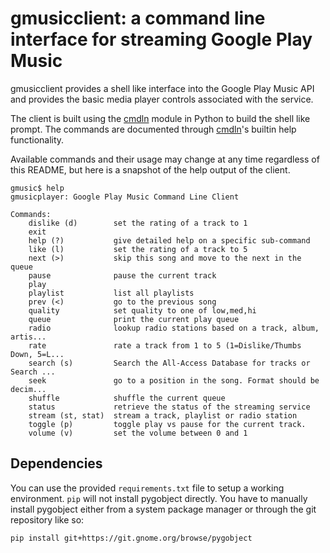 # gmusicclient: a command line interface for streaming Google Play Music

gmusicclient provides a shell like interface into the Google Play Music API and provides the basic media player controls associated with the service.

The client is built using the [cmdln](https://github.com/trentm/cmdln) module in Python to build the shell like prompt. The commands are documented through [cmdln](https://github.com/trentm/cmdln)'s builtin help functionality.

Available commands and their usage may change at any time regardless of this README, but here is a snapshot of the help output of the client.

```
gmusic$ help
gmusicplayer: Google Play Music Command Line Client

Commands:
    dislike (d)        set the rating of a track to 1
    exit
    help (?)           give detailed help on a specific sub-command
    like (l)           set the rating of a track to 5
    next (>)           skip this song and move to the next in the queue
    pause              pause the current track
    play
    playlist           list all playlists
    prev (<)           go to the previous song
    quality            set quality to one of low,med,hi
    queue              print the current play queue
    radio              lookup radio stations based on a track, album, artis...
    rate               rate a track from 1 to 5 (1=Dislike/Thumbs Down, 5=L...
    search (s)         Search the All-Access Database for tracks or Search ...
    seek               go to a position in the song. Format should be decim...
    shuffle            shuffle the current queue
    status             retrieve the status of the streaming service
    stream (st, stat)  stream a track, playlist or radio station
    toggle (p)         toggle play vs pause for the current track.
    volume (v)         set the volume between 0 and 1
```

Dependencies
------------

You can use the provided `requirements.txt` file to setup a working environment. `pip` will not install pygobject directly. You have to manually install pygobject either from a system package manager or through the git repository like so:

```
pip install git+https://git.gnome.org/browse/pygobject
```
